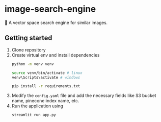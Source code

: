 # image-search-engine
🔎 A vector space search engine for similar images.

## Getting started
1. Clone repository
2. Create virtual env and install dependencies
   ```bash
   python -m venv venv

   source venv/bin/activate # linux
   venv\Scripts\activate # windows

   pip install -r requirements.txt
   ```
3. Modify the `config.yaml` file and add the necessary fields like S3 bucket name, pinecone index name, etc. 
4. Run the application using
   ```bash
   streamlit run app.py
   ```



